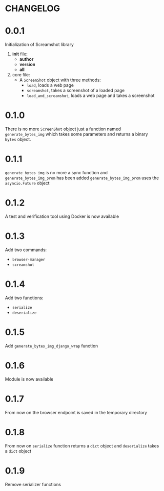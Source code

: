 CHANGELOG
=========

0.0.1
===

Initialization of Screamshot library
1. __init__ file:
    * __author__
    * __version__
    * __all__
2. core file:
    * A `ScreenShot` object with three methods:
        * `load`, loads a web page
        * `screamshot`, takes a screenshot of a loaded page
        * `load_and_screamshot`, loads a web page and takes a screenshot

0.1.0
===

There is no more `ScreenShot` object just a function named `generate_bytes_img` which
takes some parameters and returns a binary `bytes` object.

0.1.1
===

`generate_bytes_img` is no more a sync function and `generate_bytes_img_prom` has been added
`generate_bytes_img_prom` uses the `asyncio.Future` object

0.1.2
===

A test and verification tool using Docker is now available

0.1.3
===

Add two commands:
* `browser-manager`
* `screamshot`

0.1.4
===

Add two functions:
* `serialize`
* `deserialize`

0.1.5
===

Add `generate_bytes_img_django_wrap` function

0.1.6
===

Module is now available 

0.1.7
===

From now on the browser endpoint is saved in the temporary directory

0.1.8
===

From now on `serialize` function returns a `dict` object and `deserialize` takes a `dict` object

0.1.9
===

Remove serializer functions
